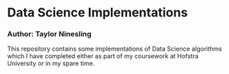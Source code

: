 # Data Science Implementations #
### Author: Taylor Ninesling ###

This repository contains some implementations of Data Science algorithms which I have completed either as part of my coursework at Hofstra University or in my spare time.
